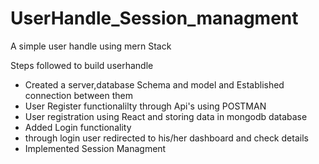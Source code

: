 ﻿# UserHandle_Session_managment

A simple user handle using mern Stack 

Steps followed to build userhandle

- Created a server,database Schema and model and Established connection between them
- User Register functionalilty through Api's using POSTMAN 
- User registration using React and storing data in mongodb database
- Added Login functionality
- through login user redirected to his/her dashboard and check details 
- Implemented Session Managment
